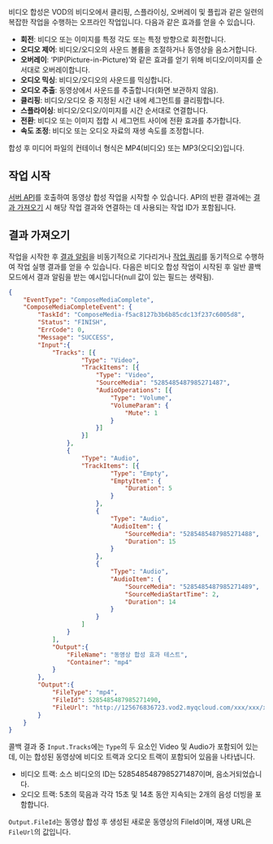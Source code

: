 비디오 합성은 VOD의 비디오에서 클리핑, 스플라이싱, 오버레이 및 플립과 같은 일련의 복잡한 작업을 수행하는 오프라인 작업입니다. 다음과 같은 효과를 얻을 수 있습니다.

* **회전**: 비디오 또는 이미지를 특정 각도 또는 특정 방향으로 회전합니다.
* **오디오 제어**: 비디오/오디오의 사운드 볼륨을 조절하거나 동영상을 음소거합니다.
* **오버레이**: ‘PIP(Picture-in-Picture)’와 같은 효과를 얻기 위해 비디오/이미지를 순서대로 오버레이합니다.
* **오디오 믹싱**: 비디오/오디오의 사운드를 믹싱합니다.
* **오디오 추출**: 동영상에서 사운드를 추출합니다(화면 보관하지 않음).
* **클리핑**: 비디오/오디오 중 지정된 시간 내에 세그먼트를 클리핑합니다.
* **스플라이싱**: 비디오/오디오/이미지를 시간 순서대로 연결합니다.
* **전환**: 비디오 또는 이미지 접합 시 세그먼트 사이에 전환 효과를 추가합니다.
* **속도 조정**: 비디오 또는 오디오 자료의 재생 속도를 조정합니다.

합성 후 미디어 파일의 컨테이너 형식은 MP4(비디오) 또는 MP3(오디오)입니다.

## 작업 시작

[서버 API](https://intl.cloud.tencent.com/document/product/266/34127)를 호출하여 동영상 합성 작업을 시작할 수 있습니다. API의 반환 결과에는 [결과 가져오기](#.E7.BB.93.E6.9E.9C.E8.8E.B7.E5.8F.96) 시 해당 작업 결과와 연결하는 데 사용되는 작업 ID가 포함됩니다.

## 결과 가져오기

작업을 시작한 후 [결과 알림](https://intl.cloud.tencent.com/document/product/266/33931)을 비동기적으로 기다리거나 [작업 쿼리](https://intl.cloud.tencent.com/document/product/266/33931)를 동기적으로 수행하여 작업 실행 결과를 얻을 수 있습니다. 다음은 비디오 합성 작업이 시작된 후 일반 콜백 모드에서 결과 알림을 받는 예시입니다(null 값이 있는 필드는 생략됨).

```json
{
	"EventType": "ComposeMediaComplete",
	"ComposeMediaCompleteEvent": {
		"TaskId": "ComposeMedia-f5ac8127b3b6b85cdc13f237c6005d8",
		"Status": "FINISH",
		"ErrCode": 0,
		"Message": "SUCCESS",
		"Input":{
			"Tracks": [{
					"Type": "Video",
					"TrackItems": [{
						"Type": "Video",
						"SourceMedia": "5285485487985271487",
						"AudioOperations": [{
							"Type": "Volume",
							"VolumeParam": {
								"Mute": 1
							}
						}]
					}]
				},
				{
					"Type": "Audio",
					"TrackItems": [{
							"Type": "Empty",
							"EmptyItem": {
								"Duration": 5
							}
						},
						{
							"Type": "Audio",
							"AudioItem": {
								"SourceMedia": "5285485487985271488",
								"Duration": 15
							}
						},
						{
							"Type": "Audio",
							"AudioItem": {
								"SourceMedia": "5285485487985271489",
								"SourceMediaStartTime": 2,
								"Duration": 14
							}
						}
					]
				}
			],
			"Output":{
				"FileName": "동영상 합성 효과 테스트",
				"Container": "mp4"
			}
		},
		"Output":{
			"FileType": "mp4",
			"FileId": 5285485487985271490,
			"FileUrl": "http://125676836723.vod2.myqcloud.com/xxx/xxx/xxx.mp4"
		}
	}
}
```

콜백 결과 중 `Input.Tracks`에는 `Type`의 두 요소인 Video 및 Audio가 포함되어 있는데, 이는 합성된 동영상에 비디오 트랙과 오디오 트랙이 포함되어 있음을 나타냅니다.
- 비디오 트랙: 소스 비디오의 ID는 5285485487985271487이며, 음소거되었습니다.
- 오디오 트랙: 5초의 묵음과 각각 15초 및 14초 동안 지속되는 2개의 음성 더빙을 포함합니다.

`Output.FileId`는 동영상 합성 후 생성된 새로운 동영상의 FileId이며, 재생 URL은 `FileUrl`의 값입니다.


